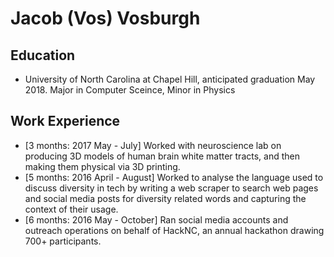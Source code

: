 # Jacob (Vos) Vosburgh

## Education

* University of North Carolina at Chapel Hill, anticipated graduation May 2018. Major in Computer Sceince, Minor in Physics

## Work Experience

* [3 months: 2017 May - July] Worked with neuroscience lab on producing 3D models of human brain white matter tracts, and then making them physical via 3D printing.
* [5 months: 2016 April - August] Worked to analyse the language used to discuss diversity in tech by writing a web scraper to search web pages and social media posts for diversity related words and capturing the context of their usage.
* [6 months: 2016 May - October] Ran social media accounts and outreach operations on behalf of HackNC, an annual hackathon drawing 700+ participants.
